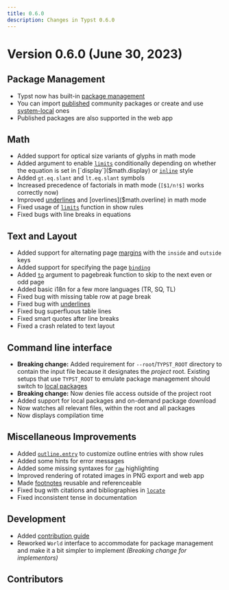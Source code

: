 ```yaml
---
title: 0.6.0
description: Changes in Typst 0.6.0
---
```


# Version 0.6.0 (June 30, 2023)

## Package Management
- Typst now has built-in [package management]($scripting/#packages)
- You can import [published]($universe) community packages or create and use
  [system-local](https://github.com/typst/packages#local-packages) ones
- Published packages are also supported in the web app

## Math
- Added support for optical size variants of glyphs in math mode
- Added argument to enable [`limits`]($math.limits) conditionally depending on
  whether the equation is set in [`display`]($math.display) or
  [`inline`]($math.inline) style
- Added `gt.eq.slant` and `lt.eq.slant` symbols
- Increased precedence of factorials in math mode (`[$1/n!$]` works correctly
  now)
- Improved [underlines]($math.underline) and [overlines]($math.overline) in math
  mode
- Fixed usage of [`limits`]($math.limits) function in show rules
- Fixed bugs with line breaks in equations

## Text and Layout
- Added support for alternating page [margins]($page.margin) with the `inside`
  and `outside` keys
- Added support for specifying the page [`binding`]($page.binding)
- Added [`to`]($pagebreak.to) argument to pagebreak function to skip to the next
  even or odd page
- Added basic i18n for a few more languages (TR, SQ, TL)
- Fixed bug with missing table row at page break
- Fixed bug with [underlines]($underline)
- Fixed bug superfluous table lines
- Fixed smart quotes after line breaks
- Fixed a crash related to text layout

## Command line interface
- **Breaking change:** Added requirement for `--root`/`TYPST_ROOT` directory to
  contain the input file because it designates the _project_ root. Existing
  setups that use `TYPST_ROOT` to emulate package management should switch to
  [local packages](https://github.com/typst/packages#local-packages)
- **Breaking change:** Now denies file access outside of the project root
- Added support for local packages and on-demand package download
- Now watches all relevant files, within the root and all packages
- Now displays compilation time

## Miscellaneous Improvements
- Added [`outline.entry`]($outline.entry) to customize outline entries with show
  rules
- Added some hints for error messages
- Added some missing syntaxes for [`raw`]($raw) highlighting
- Improved rendering of rotated images in PNG export and web app
- Made [footnotes]($footnote) reusable and referenceable
- Fixed bug with citations and bibliographies in [`locate`]($locate)
- Fixed inconsistent tense in documentation

## Development
- Added [contribution guide](https://github.com/typst/typst/blob/main/CONTRIBUTING.md)
- Reworked `World` interface to accommodate for package management and make it a
  bit simpler to implement _(Breaking change for implementors)_

## Contributors
<contributors from="v0.5.0" to="v0.6.0" />
